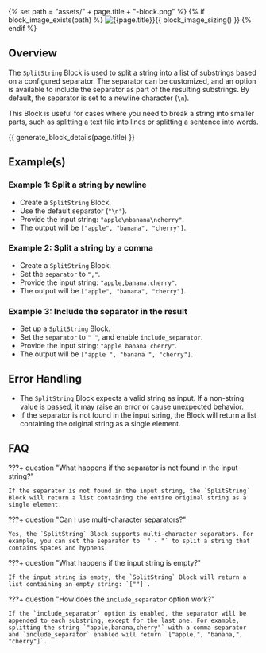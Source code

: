 {% set path = "assets/" + page.title + "-block.png" %}
{% if block_image_exists(path) %}
![{{page.title}}]({{path}}){{ block_image_sizing() }}
{% endif %}

## Overview
The `SplitString` Block is used to split a string into a list of substrings based on a configured separator. The separator can be customized, and an option is available to include the separator as part of the resulting substrings. By default, the separator is set to a newline character (`\n`).

This Block is useful for cases where you need to break a string into smaller parts, such as splitting a text file into lines or splitting a sentence into words.

{{ generate_block_details(page.title) }}

## Example(s)

### Example 1: Split a string by newline
- Create a `SplitString` Block.
- Use the default separator (`"\n"`).
- Provide the input string: `"apple\nbanana\ncherry"`.
- The output will be `["apple", "banana", "cherry"]`.

### Example 2: Split a string by a comma
- Create a `SplitString` Block.
- Set the `separator` to `","`.
- Provide the input string: `"apple,banana,cherry"`.
- The output will be `["apple", "banana", "cherry"]`.

### Example 3: Include the separator in the result
- Set up a `SplitString` Block.
- Set the `separator` to `" "`, and enable `include_separator`.
- Provide the input string: `"apple banana cherry"`.
- The output will be `["apple ", "banana ", "cherry"]`.

## Error Handling
- The `SplitString` Block expects a valid string as input. If a non-string value is passed, it may raise an error or cause unexpected behavior.
- If the separator is not found in the input string, the Block will return a list containing the original string as a single element.

## FAQ

???+ question "What happens if the separator is not found in the input string?"
    
    If the separator is not found in the input string, the `SplitString` Block will return a list containing the entire original string as a single element.

???+ question "Can I use multi-character separators?"
    
    Yes, the `SplitString` Block supports multi-character separators. For example, you can set the separator to `" - "` to split a string that contains spaces and hyphens.

???+ question "What happens if the input string is empty?"
    
    If the input string is empty, the `SplitString` Block will return a list containing an empty string: `[""]`.

???+ question "How does the `include_separator` option work?"
    
    If the `include_separator` option is enabled, the separator will be appended to each substring, except for the last one. For example, splitting the string `"apple,banana,cherry"` with a comma separator and `include_separator` enabled will return `["apple,", "banana,", "cherry"]`.